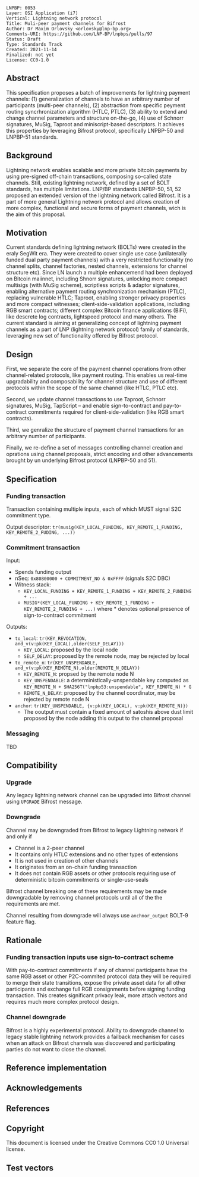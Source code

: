 ```
LNPBP: 0053
Layer: OSI Application (i7)
Vertical: Lightning network protocol
Title: Muli-peer payment channels for Bifrost
Author: Dr Maxim Orlovsky <orlovsky@lnp-bp.org>
Comments-URI: https://github.com/LNP-BP/lnpbps/pulls/97
Status: Draft
Type: Standards Track
Created: 2021-11-14
Finalized: not yet
License: CC0-1.0
```

## Abstract

This specification proposes a batch of improvements for lightning payment 
channels: (1) generalization of channels to have an arbitrary number of 
participants (multi-peer channels), (2) abstraction from specific peyment
routing syncrhronization algorithm (HTLC, PTLC), (3) ability to extend
and change channel parameters and structure on-the-go, (4) use of Schnorr
signatures, MuSig, Taproot and miniscript-based descriptors. It achieves
this properties by leveraging Bifrost protocol, specifically LNPBP-50 and
LNPBP-51 standards.

## Background

Lightning network enables scalable and more private bitcoin payments by
using pre-signed off-chain transactions, composing so-called state channels.
Still, existing lightning network, defined by a set of BOLT standards, has
multiple limitations. LNP/BP standards LNPBP-50, 51, 52 proposed an extended
version of the lightning network called Bifrost. It is a part of more general
Lightning network protocol and allows creation of more complex, functional
and secure forms of payment channels, wich is the aim of this proposal.


## Motivation

Current standards defining lightning network (BOLTs) were created in the
eraly SegWit era. They were created to cover single use case (unilaterally
funded dual party payment channels) with a very restricted functionality
(no channel splits, channel factories, nested channels, extensions for
channel structure etc). Since LN launch a multiple enhancemend had been
deployed on Bitcoin maiinnet, including Shnorr signatures, unlocking
more compact multisigs (with MuSig scheme), scriptless scripts & adaptor 
signatures, enabling alternative payment routing synchronization 
mechanism (PTLC), replacing vulnerable HTLC; Taproot, enabling stronger 
privacy properties and more compact witnesses; client-side-validation
applications, including RGB smart contracts; different complex Bitcoin
finance applications (BiFi), like descrete log contracts, lightspeed protocol
and many others. The current standard is aiming at generalizing concept
of lightning payment channels as a part of LNP (lightning network protocol)
family of standards, leveraging new set of functionality offered by
Bifrost protocol.


## Design

First, we separate the core of the payment channel operations from other
channel-related protocols, like payment routing. This enables us real-time
upgradability and composability for channel structure and use of different
protocols within the scope of the same channel (like HTLC, PTLC etc).

Second, we update channel transactions to use Taproot, Schnorr signatures,
MuSig, TapScript – and enable sign-to-contract and pay-to-contract commitments
required for client-side-validation (like RGB smart contracts).

Third, we genralize the structure of payment channel transactions for an
arbitrary number of participants.

Finally, we re-define a set of messages controlling channel creation and 
oprations using channel proposals, strict encoding and other advancements
brought by un underlying Bifrost protocol (LNPBP-50 and 51).


## Specification

### Funding transaction

Transaction containing multiple inputs, each of which MUST signal S2C commitment type.

Output descriptor: `tr(musig(KEY_LOCAL_FUNDING, KEY_REMOTE_1_FUNDING, KEY_REMOTE_2_FUDING, ...))`


### Commitment transaction

Input:
- Spends funding output
- nSeq: `0x80800000 + COMMITMENT_NO & 0xFFFF` (signals S2C DBC)
- Witness stack:
  - `KEY_LOCAL_FUNDING + KEY_REMOTE_1_FUNDING + KEY_REMOTE_2_FUNDING + ...`
  - `MUSIG*(KEY_LOCAL_FUNDING + KEY_REMOTE_1_FUNDING + KEY_REMOTE_2_FUNDING + ...)`
  where * denotes optional presence of sign-to-contract commitment

Outputs:
- `to_local`: `tr(KEY_REVOCATION, and_v(v:pk(KEY_LOCAL),older(SELF_DELAY)))`
  * `KEY_LOCAL`: proposed by the local node
  * `SELF_DELAY`: proposed by the remote node, may be rejected by local
- `to_remote_n`: `tr(KEY_UNSPENDABLE, and_v(v:pk(KEY_REMOTE_N),older(REMOTE_N_DELAY))`
  * `KEY_REMOTE_N`: propsed by the remote node N
  * `KEY_UNSPENDABLE`: a deterministically-unspendable key computed as `KEY_REMOTE_N + SHA256T("lnpbp53:unspendable", KEY_REMOTE_N) * G`
  * `REMOTE_N_DELAY`: proposed by the channel coordinator, may be rejected by remote node N
- `anchor`: `tr(KEY_UNSPENDABLE, {v:pk(KEY_LOCAL), v:pk(KEY_REMOTE_N)})`
  * The ooutput must contain a fixed amount of satoshis above dust limit proposed by
    the node adding this output to the channel proposal

### Messaging

TBD


## Compatibility

### Upgrade

Any legacy lightning network channel can be upgraded into Bifrost channel using
`UPGRADE` Bifrost message.

### Downgrade

Channel may be downgraded from Bifrost to legacy Lightning network if and only if
- Channel is a 2-peer channel
- It contains only HTLC extensions and no other types of extensions
- It is not used in creation of other channels
- It originates from an on-chain funding transaction
- It does not contain RGB assets or other protocols requiring use of
  deterministic bitcoin commitments or single-use-seals

Bifrost channel breaking one of these requirements may be made downgradable by
removing channel protocols until all of the the requirements are met.

Channel resulting from downgrade will always use `anchnor_output` BOLT-9 feature
flag.

## Rationale

### Funding transaction inputs use sign-to-contract scheme

With pay-to-contract commitments if any of channel participants have the same 
RGB asset or other P2C-commited protocol data they will be required to merge 
their state transitions, expose the private asset data for all other 
participants and exchange full RGB consignments before signing funding 
transaction. This creates significant privacy leak, more attach vectors and
requires much more complex protocol design.

### Channel downgrade

Bifrost is a highly experimental protocol. Ability to downgrade channel to
legacy stable lightning network provides a failback mechanism for cases
when an attack on Bifrost channels was discovered and participating parties
do not want to close the channel.


## Reference implementation

## Acknowledgements

## References

## Copyright

This document is licensed under the Creative Commons CC0 1.0 Universal license.

## Test vectors

